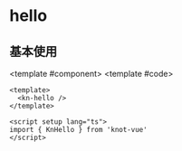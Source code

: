# hello

## 基本使用

<ComponentCard>

<template #component>
<kn-hello />
</template>
<template #code>

```vue
<template>
  <kn-hello />
</template>

<script setup lang="ts">
import { KnHello } from 'knot-vue'
</script>
```

</template>
</ComponentCard>
